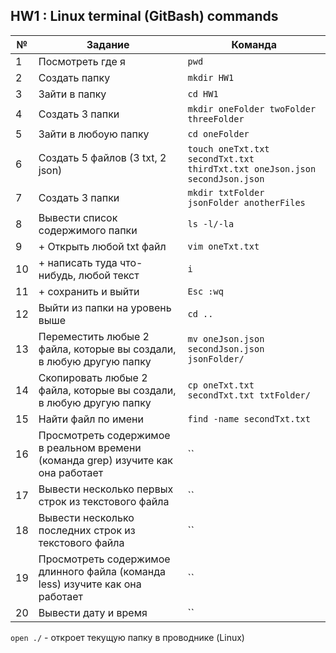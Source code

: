 ## HW1 : Linux terminal (GitBash) commands

№ | Задание | Команда
--- | --- | ---
1 | Посмотреть где я | `pwd`
2 | Создать папку | `mkdir HW1`
3 | Зайти в папку | `cd HW1`
4 | Создать 3 папки | `mkdir oneFolder twoFolder threeFolder`
5 | Зайти в любоую папку | `cd oneFolder`
6 | Создать 5 файлов (3 txt, 2 json) | `touch oneTxt.txt secondTxt.txt thirdTxt.txt oneJson.json secondJson.json`
7 | Создать 3 папки | `mkdir txtFolder jsonFolder anotherFiles`
8 | Вывести список содержимого папки | `ls -l/-la`
9 | + Открыть любой txt файл | `vim oneTxt.txt`
10 | + написать туда что-нибудь, любой текст | `i`
11 | + сохранить и выйти | `Esc :wq`
12 | Выйти из папки на уровень выше | `cd ..`
13 | Переместить любые 2 файла, которые вы создали, в любую другую папку | `mv oneJson.json secondJson.json jsonFolder/`
14 | Скопировать любые 2 файла, которые вы создали, в любую другую папку | `cp oneTxt.txt secondTxt.txt txtFolder/`
15 | Найти файл по имени | `find -name secondTxt.txt`
16 | Просмотреть содержимое в реальном времени (команда grep) изучите как она работает | ``
17 | Вывести несколько первых строк из текстового файла | ``
18 | Вывести несколько последних строк из текстового файла | ``
19 | Просмотреть содержимое длинного файла (команда less) изучите как она работает | ``
20 | Вывести дату и время | ``



`open ./` - откроет текущую папку в проводнике (Linux)

